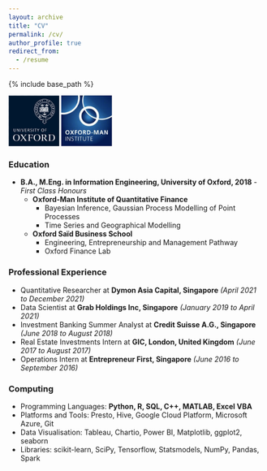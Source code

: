 ```yaml
---
layout: archive
title: "CV"
permalink: /cv/
author_profile: true
redirect_from:
  - /resume
---
```


{% include base_path %}

<p align="left"><img src="/images/oxford-logo.png" title="A/B Testing" width="100" height="100" /> <img src="/images/oxford-man-institute-logo.png" title="A/B Testing" width="100" height="100" /></p>

### Education
* **B.A., M.Eng. in Information Engineering, University of Oxford, 2018** - *First Class Honours*
  * **Oxford-Man Institute of Quantitative Finance**
    * Bayesian Inference, Gaussian Process Modelling of Point Processes
    * Time Series and Geographical Modelling
  * **Oxford Saïd Business School**
    * Engineering, Entrepreneurship and Management Pathway
    * Oxford Finance Lab


### Professional Experience
* Quantitative Researcher at **Dymon Asia Capital, Singapore** *(April 2021 to December 2021)*
* Data Scientist at **Grab Holdings Inc, Singapore** *(January 2019 to April 2021)*
* Investment Banking Summer Analyst at **Credit Suisse A.G., Singapore** *(June 2018 to August 2018)*
* Real Estate Investments Intern at **GIC, London, United Kingdom** *(June 2017 to August 2017)*
* Operations Intern at **Entrepreneur First, Singapore** *(June 2016 to September 2016)*

### Computing
* Programming Languages: **Python, R, SQL, C++, MATLAB, Excel VBA**
* Platforms and Tools: Presto, Hive, Google Cloud Platform, Microsoft Azure, Git
* Data Visualisation: Tableau, Chartio, Power BI, Matplotlib, ggplot2, seaborn
* Libraries: scikit-learn, SciPy, Tensorflow, Statsmodels, NumPy, Pandas, Spark
